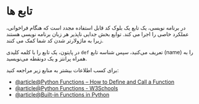 # تابع ها

در برنامه نویسی، یک تابع یک بلوک کد قابل استفاده مجدد است که هنگام فراخوانی، عملکرد خاصی را اجرا می کند. توابع بخش جدایی ناپذیر هر زبان برنامه نویسی هستند زیرا به ماژولارتر شدن کد شما کمک می کنند.

در پایتون، یک تابع را با کلمه کلیدی `def` تعریف می‌کنید، سپس شناسه تابع (name) را به همراه پرانتز و یک دونقطه می‌نویسید.

برای کسب اطلاعات بیشتر به منابع زیر مراجعه کنید:

- [@article@Python Functions – How to Define and Call a Function](https://www.freecodecamp.org/news/python-functions-define-and-call-a-function/)
- [@article@Python Functions - W3Schools](https://www.w3schools.com/python/python_functions.asp)
- [@article@Built-in Functions in Python](https://docs.python.org/3/library/functions.html)

